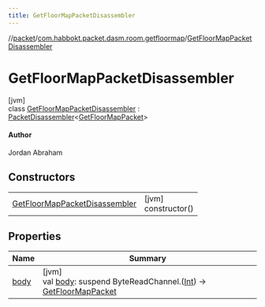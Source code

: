 ```yaml
---
title: GetFloorMapPacketDisassembler
---
```

//[packet](../../../index.html)/[com.habbokt.packet.dasm.room.getfloormap](../index.html)/[GetFloorMapPacketDisassembler](index.html)



# GetFloorMapPacketDisassembler



[jvm]\
class [GetFloorMapPacketDisassembler](index.html) : [PacketDisassembler](../../../../api/api/com.habbokt.api.packet/-packet-disassembler/index.html)&lt;[GetFloorMapPacket](../-get-floor-map-packet/index.html)&gt; 

#### Author



Jordan Abraham



## Constructors


| | |
|---|---|
| [GetFloorMapPacketDisassembler](-get-floor-map-packet-disassembler.html) | [jvm]<br>constructor() |


## Properties


| Name | Summary |
|---|---|
| [body](../../com.habbokt.packet.dasm.room.roomdirectory/-room-directory-packet-disassembler/index.html#-87527971%2FProperties%2F-1665284158) | [jvm]<br>val [body](../../com.habbokt.packet.dasm.room.roomdirectory/-room-directory-packet-disassembler/index.html#-87527971%2FProperties%2F-1665284158): suspend ByteReadChannel.([Int](https://kotlinlang.org/api/latest/jvm/stdlib/kotlin/-int/index.html)) -&gt; [GetFloorMapPacket](../-get-floor-map-packet/index.html) |


